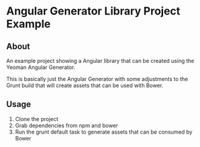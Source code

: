 # Angular Generator Library Project Example

## About

An example project showing a Angular library that can be created using the Yeoman Angular Generator.

This is basically just the Angular Generator with some adjustments to the Grunt build that will create assets that can be used with Bower.

## Usage

1. Clone the project
2. Grab dependencies from npm and bower
3. Run the grunt default task to generate assets that can be consumed by Bower


